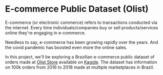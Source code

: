 # E-commerce Public Dataset (Olist)

E-commerce (or electronic commerce) refers to transactions conducted via the internet. Every time individuals/companies buy or sell products/services online they're engaging in e-commerce.

Needless to say, e-commerce has been growing rapidly over the years. And the covid pandemic has boosted even more the online sales.

In this project, we'll be exploring a Brazilian e-commerce public dataset of orders made at [Olist Store](https://olist.com/) available on [Kaggle](https://www.kaggle.com/olistbr/brazilian-ecommerce#). The dataset has information on 100k orders from 2016 to 2018 made at multiple marketplaces in Brazil.
